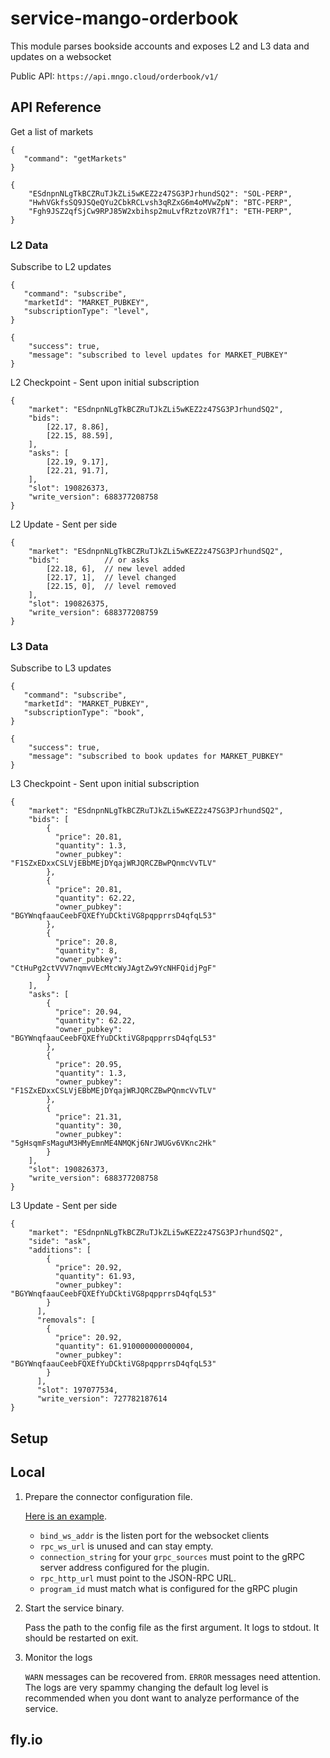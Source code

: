 # service-mango-orderbook

This module parses bookside accounts and exposes L2 and L3 data and updates on a websocket

Public API: `https://api.mngo.cloud/orderbook/v1/`

## API Reference

Get a list of markets

```
{
   "command": "getMarkets"
}
```

```
{
    "ESdnpnNLgTkBCZRuTJkZLi5wKEZ2z47SG3PJrhundSQ2": "SOL-PERP",
    "HwhVGkfsSQ9JSQeQYu2CbkRCLvsh3qRZxG6m4oMVwZpN": "BTC-PERP",
    "Fgh9JSZ2qfSjCw9RPJ85W2xbihsp2muLvfRztzoVR7f1": "ETH-PERP",
}
```

### L2 Data 

Subscribe to L2 updates

```
{
   "command": "subscribe",
   "marketId": "MARKET_PUBKEY",
   "subscriptionType": "level",
}
```

```
{
    "success": true,
    "message": "subscribed to level updates for MARKET_PUBKEY"
}
```

L2 Checkpoint - Sent upon initial subscription

```
{
    "market": "ESdnpnNLgTkBCZRuTJkZLi5wKEZ2z47SG3PJrhundSQ2",
    "bids":
        [22.17, 8.86],
        [22.15, 88.59],
    ],
    "asks": [
        [22.19, 9.17],
        [22.21, 91.7],
    ],
    "slot": 190826373,
    "write_version": 688377208758
}
```

L2 Update - Sent per side

```
{
    "market": "ESdnpnNLgTkBCZRuTJkZLi5wKEZ2z47SG3PJrhundSQ2",
    "bids":          // or asks
        [22.18, 6],  // new level added
        [22.17, 1],  // level changed
        [22.15, 0],  // level removed
    ],
    "slot": 190826375,
    "write_version": 688377208759
}
```
### L3 Data 

Subscribe to L3 updates

```
{
   "command": "subscribe",
   "marketId": "MARKET_PUBKEY",
   "subscriptionType": "book",
}
```

```
{
    "success": true,
    "message": "subscribed to book updates for MARKET_PUBKEY"
}
```

L3 Checkpoint - Sent upon initial subscription

```
{
    "market": "ESdnpnNLgTkBCZRuTJkZLi5wKEZ2z47SG3PJrhundSQ2",
    "bids": [
        {
          "price": 20.81,
          "quantity": 1.3,
          "owner_pubkey": "F1SZxEDxxCSLVjEBbMEjDYqajWRJQRCZBwPQnmcVvTLV"
        },
        {
          "price": 20.81,
          "quantity": 62.22,
          "owner_pubkey": "BGYWnqfaauCeebFQXEfYuDCktiVG8pqpprrsD4qfqL53"
        },
        {
          "price": 20.8,
          "quantity": 8,
          "owner_pubkey": "CtHuPg2ctVVV7nqmvVEcMtcWyJAgtZw9YcNHFQidjPgF"
        }
    ],
    "asks": [
        {
          "price": 20.94,
          "quantity": 62.22,
          "owner_pubkey": "BGYWnqfaauCeebFQXEfYuDCktiVG8pqpprrsD4qfqL53"
        },
        {
          "price": 20.95,
          "quantity": 1.3,
          "owner_pubkey": "F1SZxEDxxCSLVjEBbMEjDYqajWRJQRCZBwPQnmcVvTLV"
        },
        {
          "price": 21.31,
          "quantity": 30,
          "owner_pubkey": "5gHsqmFsMaguM3HMyEmnME4NMQKj6NrJWUGv6VKnc2Hk"
        }
    ],
    "slot": 190826373,
    "write_version": 688377208758
}
```

L3 Update - Sent per side

```
{
    "market": "ESdnpnNLgTkBCZRuTJkZLi5wKEZ2z47SG3PJrhundSQ2",
    "side": "ask",
    "additions": [
        {
          "price": 20.92,
          "quantity": 61.93,
          "owner_pubkey": "BGYWnqfaauCeebFQXEfYuDCktiVG8pqpprrsD4qfqL53"
        }
      ],
      "removals": [
        {
          "price": 20.92,
          "quantity": 61.910000000000004,
          "owner_pubkey": "BGYWnqfaauCeebFQXEfYuDCktiVG8pqpprrsD4qfqL53"
        }
      ],
      "slot": 197077534,
      "write_version": 727782187614
}
```


## Setup

## Local

1. Prepare the connector configuration file.

   [Here is an example](service-mango-orderbook/conf/example-config.toml).

   - `bind_ws_addr` is the listen port for the websocket clients
   - `rpc_ws_url` is unused and can stay empty.
   - `connection_string` for your `grpc_sources` must point to the gRPC server
     address configured for the plugin.
   - `rpc_http_url` must point to the JSON-RPC URL.
   - `program_id` must match what is configured for the gRPC plugin

2. Start the service binary.

   Pass the path to the config file as the first argument. It logs to stdout. It
   should be restarted on exit.

3. Monitor the logs

   `WARN` messages can be recovered from. `ERROR` messages need attention. The
   logs are very spammy changing the default log level is recommended when you
   dont want to analyze performance of the service.

## fly.io

